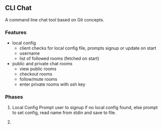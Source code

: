 ## CLI Chat
A command line chat tool based on Git concepts.

### Features 
* local config
	- client checks for local config file, prompts signup or update on start
  	- username
  	- list of followed rooms (fetched on start)
* public and private chat rooms
	- view public rooms
	- checkout rooms
	- follow/mute rooms
	- enter private rooms with ssh key

### Phases
1. Local Config
Prompt user to signup if no local config found, else prompt to set config, read
name from stdin and save to file.

2.

